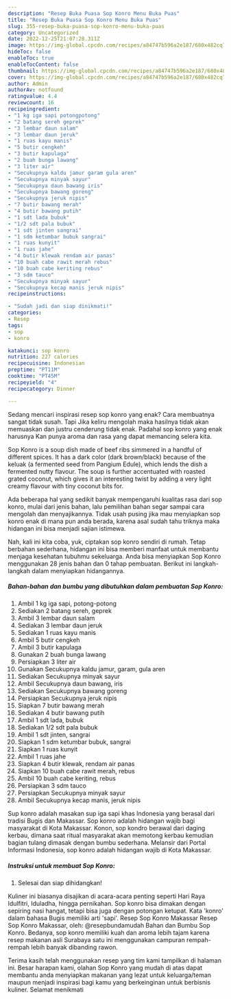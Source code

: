 ```yaml
---
description: "Resep Buka Puasa Sop Konro Menu Buka Puas"
title: "Resep Buka Puasa Sop Konro Menu Buka Puas"
slug: 355-resep-buka-puasa-sop-konro-menu-buka-puas
category: Uncategorized
date: 2022-12-25T21:07:28.311Z
image: https://img-global.cpcdn.com/recipes/a84747b596a2e187/680x482cq70/sop-konro-foto-resep-utama.jpg
hideToc: false
enableToc: true
enableTocContent: false
thumbnail: https://img-global.cpcdn.com/recipes/a84747b596a2e187/680x482cq70/sop-konro-foto-resep-utama.jpg
cover: https://img-global.cpcdn.com/recipes/a84747b596a2e187/680x482cq70/sop-konro-foto-resep-utama.jpg
author: Admin
authorAv: notfound
ratingvalue: 4.4
reviewcount: 16
recipeingredient:
- "1 kg iga sapi potongpotong"
- "2 batang sereh geprek"
- "3 lembar daun salam"
- "3 lembar daun jeruk"
- "1 ruas kayu manis"
- "5 butir cengkeh"
- "3 butir kapulaga"
- "2 buah bunga lawang"
- "3 liter air"
- "Secukupnya kaldu jamur garam gula aren"
- "Secukupnya minyak sayur"
- "Secukupnya daun bawang iris"
- "Secukupnya bawang goreng"
- "Secukupnya jeruk nipis"
- "7 butir bawang merah"
- "4 butir bawang putih"
- "1 sdt lada bubuk"
- "1/2 sdt pala bubuk"
- "1 sdt jinten sangrai"
- "1 sdm ketumbar bubuk sangrai"
- "1 ruas kunyit"
- "1 ruas jahe"
- "4 butir klewak rendam air panas"
- "10 buah cabe rawit merah rebus"
- "10 buah cabe keriting rebus"
- "3 sdm tauco"
- "Secukupnya minyak sayur"
- "Secukupnya kecap manis jeruk nipis"
recipeinstructions:

- "Sudah jadi dan siap dinikmati!"
categories:
- Resep
tags:
- sop
- konro

katakunci: sop konro 
nutrition: 227 calories
recipecuisine: Indonesian
preptime: "PT11M"
cooktime: "PT45M"
recipeyield: "4"
recipecategory: Dinner

---
```



Sedang mencari inspirasi resep sop konro yang enak? Cara membuatnya sangat tidak susah. Tapi Jika keliru mengolah maka hasilnya tidak akan memuaskan dan justru cenderung tidak enak. Padahal sop konro yang enak harusnya Kan punya aroma dan rasa yang dapat memancing selera kita.


Sop Konro is a soup dish made of beef ribs simmered in a handful of different spices. It has a dark color (dark brown/black) because of the keluak (a fermented seed from Pangium Edule), which lends the dish a fermented nutty flavour. The soup is further accentuated with roasted grated coconut, which gives it an interesting twist by adding a very light creamy flavour with tiny coconut bits for.

Ada beberapa hal yang sedikit banyak mempengaruhi kualitas rasa dari sop konro, mulai dari jenis bahan, lalu pemilihan bahan segar sampai cara mengolah dan menyajikannya. Tidak usah pusing jika mau menyiapkan sop konro enak di mana pun anda berada, karena asal sudah tahu triknya maka hidangan ini bisa menjadi sajian istimewa.


Nah, kali ini kita coba, yuk, ciptakan sop konro sendiri di rumah. Tetap berbahan sederhana, hidangan ini bisa memberi manfaat untuk membantu menjaga kesehatan tubuhmu sekeluarga. Anda bisa menyiapkan Sop Konro menggunakan 28 jenis bahan dan 0 tahap pembuatan. Berikut ini langkah-langkah dalam menyiapkan hidangannya.

<!--inarticleads1-->

##### Bahan-bahan dan bumbu yang dibutuhkan dalam pembuatan Sop Konro:

1. Ambil 1 kg iga sapi, potong-potong
1. Sediakan 2 batang sereh, geprek
1. Ambil 3 lembar daun salam
1. Sediakan 3 lembar daun jeruk
1. Sediakan 1 ruas kayu manis
1. Ambil 5 butir cengkeh
1. Ambil 3 butir kapulaga
1. Gunakan 2 buah bunga lawang
1. Persiapkan 3 liter air
1. Gunakan Secukupnya kaldu jamur, garam, gula aren
1. Sediakan Secukupnya minyak sayur
1. Ambil Secukupnya daun bawang, iris
1. Sediakan Secukupnya bawang goreng
1. Persiapkan Secukupnya jeruk nipis
1. Siapkan 7 butir bawang merah
1. Sediakan 4 butir bawang putih
1. Ambil 1 sdt lada, bubuk
1. Sediakan 1/2 sdt pala bubuk
1. Ambil 1 sdt jinten, sangrai
1. Siapkan 1 sdm ketumbar bubuk, sangrai
1. Siapkan 1 ruas kunyit
1. Ambil 1 ruas jahe
1. Siapkan 4 butir klewak, rendam air panas
1. Siapkan 10 buah cabe rawit merah, rebus
1. Ambil 10 buah cabe keriting, rebus
1. Persiapkan 3 sdm tauco
1. Persiapkan Secukupnya minyak sayur
1. Ambil Secukupnya kecap manis, jeruk nipis


Sup konro adalah masakan sup iga sapi khas Indonesia yang berasal dari tradisi Bugis dan Makassar. Sop konro adalah hidangan wajib bagi masyarakat di Kota Makassar. Konon, sop kondro berawal dari daging kerbau, dimana saat ritual masyarakat akan memotong kerbau kemudian bagian tulang dimasak dengan bumbu sederhana. Melansir dari Portal Informasi Indonesia, sop konro adalah hidangan wajib di Kota Makassar. 

<!--inarticleads2-->

##### Instruksi untuk membuat Sop Konro:


1. Selesai dan siap dihidangkan!

Kuliner ini biasanya disajikan di acara-acara penting seperti Hari Raya Idulfitri, Iduladha, hingga pernikahan. Sop konro bisa dimakan dengan sepiring nasi hangat, tetapi bisa juga dengan potongan ketupat. Kata &#39;konro&#39; dalam bahasa Bugis memiliki arti &#39;sapi&#39;. Resep Sop Konro Makassar Resep Sop Konro Makassar, oleh: @resepbundamudah⁣ Bahan dan Bumbu Sop Konro. Bedanya, sop konro memiliki kuah dan aroma lebih tajam karena resep makanan asli Surabaya satu ini menggunakan campuran rempah-rempah lebih banyak dibanding rawon. 

Terima kasih telah menggunakan resep yang tim kami tampilkan di halaman ini. Besar harapan kami, olahan Sop Konro yang mudah di atas dapat membantu anda menyiapkan makanan yang lezat untuk keluarga/teman maupun menjadi inspirasi bagi kamu yang berkeinginan untuk berbisnis kuliner. Selamat menikmati
